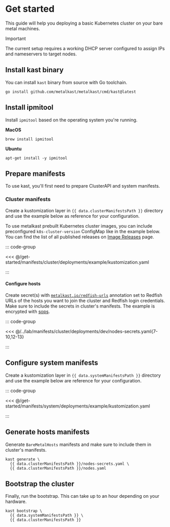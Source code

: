 <script setup>
import { data } from './index.data.ts'
</script>

# Get started

This guide will help you deploying a basic Kubernetes cluster on your bare metal machines.

> [!IMPORTANT]
> The current setup requires a working DHCP server configured to assign IPs and nameservers to target nodes.

## Install kast binary

You can install `kast` binary from source with Go toolchain.

```shell
go install github.com/metalkast/metalkast/cmd/kast@latest
```

## Install ipmitool

Install `ipmitool` based on the operating system you're running.

**MacOS**

```shell
brew install ipmitool
```

**Ubuntu**

```shell
apt-get install -y ipmitool
```

## Prepare manifests

To use kast, you'll first need to prepare ClusterAPI and system manifests.

### Cluster manifests

Create a kustomization layer in `{{ data.clusterManifestsPath }}` directory and use the example below as reference for your configuration.

To use metalkast prebuilt Kubernetes cluster images, you can include preconfigured `k8s-cluster-version` ConfigMap like in the example below.
You can find the list of all published releases on [Image Releases](/image-releases) page.


::: code-group

<<< @/get-started/manifests/cluster/deployments/example/kustomization.yaml

:::

#### Configure hosts

Create secret(s) with [`metalkast.io/redfish-urls`](/annotations#metalkast-io-redfish-urls) annotation
set to Redfish URLs of the hosts you want to join the cluster and Redfish login credentials.
Make sure to include the secrets in cluster's manifests.
The example is encrypted with [sops](/sops).

::: code-group

<<< @/../lab/manifests/cluster/deployments/dev/nodes-secrets.yaml{7-10,12-13}

:::

## Configure system manifests

Create a kustomization layer in `{{ data.systemManifestsPath }}` directory and use the example below are reference for your configuration.

::: code-group

<<< @/get-started/manifests/system/deployments/example/kustomization.yaml

:::

## Generate hosts manifests

Generate `BareMetalHosts` manifests and make sure to include them in cluster's manifests.

```shell-vue { name=generate }
kast generate \
  {{ data.clusterManifestsPath }}/nodes-secrets.yaml \
  {{ data.clusterManifestsPath }}/nodes.yaml
```

## Bootstrap the cluster

Finally, run the bootstrap. This can take up to an hour depending on your hardware.

```shell-vue { name=bootstrap }
kast bootstrap \
  {{ data.systemManifestsPath }} \
  {{ data.clusterManifestsPath }}
```
